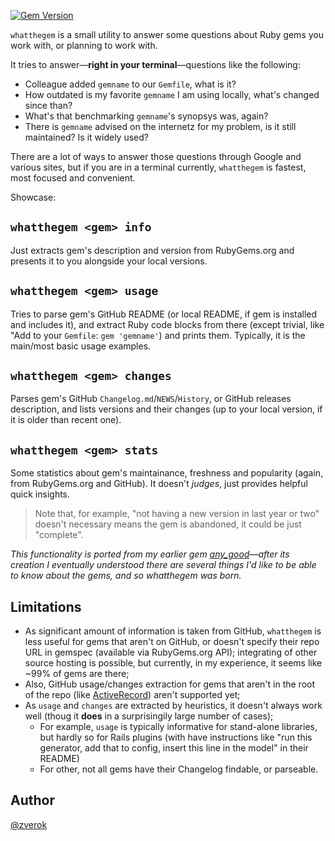 [![Gem Version](https://badge.fury.io/rb/any_good.svg)](http://badge.fury.io/rb/any_good)

`whatthegem` is a small utility to answer some questions about Ruby gems you work with, or planning to work with.

It tries to answer—**right in your terminal**—questions like the following:

* Colleague added `gemname` to our `Gemfile`, what is it?
* How outdated is my favorite `gemname` I am using locally, what's changed since than?
* What's that benchmarking `gemname`'s synopsys was, again?
* There is `gemname` advised on the internetz for my problem, is it still maintained? Is it widely used?

There are a lot of ways to answer those questions through Google and various sites, but if you are in a terminal currently, `whatthegem` is fastest, most focused and convenient.

Showcase:

## `whatthegem <gem> info`


Just extracts gem's description and version from RubyGems.org and presents it to you alongside your local versions.

## `whatthegem <gem> usage`


Tries to parse gem's GitHub README (or local README, if gem is installed and includes it), and extract Ruby code blocks from there (except trivial, like "Add to your `Gemfile`: `gem 'gemname'`) and prints them. Typically, it is the main/most basic usage examples.

## `whatthegem <gem> changes`


Parses gem's GitHub `Changelog.md`/`NEWS`/`History`, or GitHub releases description, and lists versions and their changes (up to your local version, if it is older than recent one).

## `whatthegem <gem> stats`

Some statistics about gem's maintainance, freshness and popularity (again, from RubyGems.org and GitHub). It doesn't _judges_, just provides helpful quick insights.

> Note that, for example, "not having a new version in last year or two" doesn't necessary means the gem is abandoned, it could be just "complete".

_This functionality is ported from my earlier gem [any_good](https://github.com/zverok/any_good)—after its creation I eventually understood there are several things I'd like to be able to know about the gems, and so whatthegem was born._

## Limitations

* As significant amount of information is taken from GitHub, `whatthegem` is less useful for gems that aren't on GitHub, or doesn't specify their repo URL in gemspec (available via RubyGems.org API); integrating of other source hosting is possible, but currently, in my experience, it seems like \~99% of gems are there;
* Also, GitHub usage/changes extraction for gems that aren't in the root of the repo (like [ActiveRecord](https://github.com/rails/rails/tree/v5.2.3/activerecord)) aren't supported yet;
* As `usage` and `changes` are extracted by heuristics, it doesn't always work well (thoug it **does** in a surprisingily large number of cases);
  * For example, `usage` is typically informative for stand-alone libraries, but hardly so for Rails plugins (with have instructions like "run this generator, add that to config, insert this line in the model" in their README)
  * For other, not all gems have their Changelog findable, or parseable.

## Author

[@zverok](https://zverok.github.io)